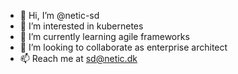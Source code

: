 - 👋 Hi, I’m @netic-sd
- 👀 I’m interested in kubernetes
- 🌱 I’m currently learning agile frameworks
- 💞️ I’m looking to collaborate as enterprise architect
- 📫 Reach me at sd@netic.dk

<!---
netic-sd/netic-sd is a ✨ special ✨ repository because its `README.md` (this file) appears on your GitHub profile.
You can click the Preview link to take a look at your changes.
--->
